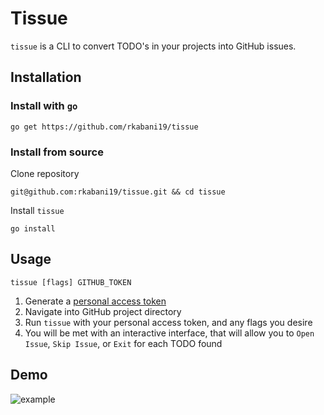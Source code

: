 # Tissue
`tissue` is a CLI to convert TODO's in your projects into GitHub issues.

## Installation
### Install with `go`
```
go get https://github.com/rkabani19/tissue
```

### Install from source
Clone repository
```
git@github.com:rkabani19/tissue.git && cd tissue
```
Install `tissue`
```
go install
```

## Usage
```
tissue [flags] GITHUB_TOKEN
```
1. Generate a [personal access token](https://docs.github.com/en/free-pro-team@latest/github/authenticating-to-github/creating-a-personal-access-token)
2. Navigate into GitHub project directory
3. Run `tissue` with your personal access token, and any flags you desire
4. You will be met with an interactive interface, that will allow you to `Open Issue`, `Skip Issue`, or `Exit` for each TODO found

## Demo
![example](https://user-images.githubusercontent.com/25307996/103799233-d0f3ae00-5018-11eb-8765-0f62e5e597bd.png)
